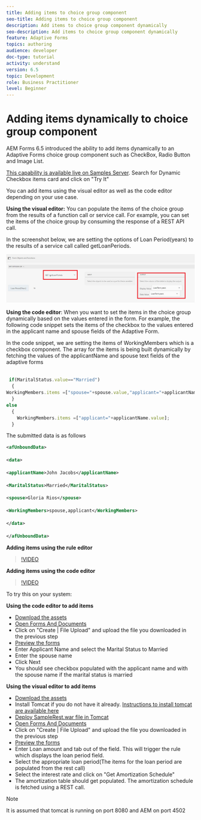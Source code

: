 ```yaml
---
title: Adding items to choice group component
seo-title: Adding items to choice group component
description: Add items to choice group component dynamically
seo-description: Add items to choice group component dynamically
feature: Adaptive Forms
topics: authoring
audience: developer
doc-type: tutorial
activity: understand
version: 6.5
topic: Development
role: Business Practitioner
level: Beginner
---
```



# Adding items dynamically to choice group component

 AEM Forms 6.5 introduced the ability to add items dynamically to an Adaptive Forms choice group component such as CheckBox, Radio Button and Image List.

[This capability is available live on Samples Server](https://forms.enablementadobe.com/content/samples/samples.html?query=0). Search for Dynamic Checkbox items card and click on "Try It"


You can add items using the visual editor as well as the code editor depending on your use case.

**Using the visual editor:** You can populate the items of the choice group from the results of a function call or service call. For example, you can set the items of the choice group by consuming the response of a REST API call.

In the screenshot below, we are setting the options of Loan Period(years) to the results of a service call called getLoanPeriods.

![Rule Editor](assets/ruleeditor.png)

**Using the code editor**: When you want to set the items in the choice group dynamically based on the values entered in the form. For example, the following code snippet sets the items of the checkbox to the values entered in the applicant name and spouse fields of the Adaptive Form.

In the code snippet, we are setting the items of WorkingMembers which is a checkbox component. The array for the items is being built dynamically by fetching the values of the applicantName and spouse text fields of the adaptive forms

```javascript
 
 if(MaritalStatus.value=="Married")
  {
WorkingMembers.items =["spouse="+spouse.value,"applicant="+applicantName.value];
  }
else
  {
    WorkingMembers.items =["applicant="+applicantName.value];
  }
```

The submitted data is as follows

```xml
<afUnboundData>

<data>

<applicantName>John Jacobs</applicantName>

<MaritalStatus>Married</MaritalStatus>

<spouse>Gloria Rios</spouse>

<WorkingMembers>spouse,applicant</WorkingMembers>

</data>

</afUnboundData>
```

**Adding items using the rule editor**

>[!VIDEO](https://video.tv.adobe.com/v/26847?quality=12&learn=on)

**Adding items using the code editor**

>[!VIDEO](https://video.tv.adobe.com/v/26848?quality=12&learn=on)
 
To try this on your system:

**Using the code editor to add items**

* [Download the assets](assets/usingthecodeeditor.zip)
* [Open Forms And Documents](http://localhost:4502/aem/forms.html/content/dam/formsanddocuments)
* Click on "Create | File Upload" and upload the file you downloaded in the previous step
* [Preview the forms](http://localhost:4502/content/dam/formsanddocuments/simpleform/jcr:content?wcmmode=disabled)
* Enter Applicant Name and select the Marital Status to Married
* Enter the spouse name
* Click Next
* You should see checkbox populated with the applicant name and with the spouse name if the marital status is married

**Using the visual editor to add items**

* [Download the assets](assets/usingthevisualeditor.zip)
* Install Tomcat if you do not have it already. [Instructions to install tomcat are available here](https://docs.adobe.com/content/help/en/experience-manager-learn/forms/ic-print-channel-tutorial/introduction.html)
* [Deploy SampleRest.war file in Tomcat](https://forms.enablementadobe.com/content/DemoServerBundles/SampleRest.war)
* [Open Forms And Documents](http://localhost:4502/aem/forms.html/content/dam/formsanddocuments)
* Click on "Create | File Upload" and upload the file you downloaded in the previous step
* [Preview the forms](http://localhost:4502/content/dam/formsanddocuments/amortizationschedule/jcr:content?wcmmode=disabled)
* Enter Loan amount and tab out of the field. This will trigger the rule which displays the loan period field.
* Select the appropriate loan period(The items for the loan period are populated from the rest call)
* Select the interest rate and click on "Get Amortization Schedule"
* The amortization table should get populated. The amortization schedule is fetched using a REST call.

>[!NOTE]
> It is assumed that tomcat is running on port 8080 and AEM on port 4502 
